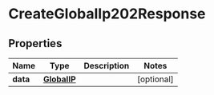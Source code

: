 

# CreateGlobalIp202Response


## Properties

| Name | Type | Description | Notes |
|------------ | ------------- | ------------- | -------------|
|**data** | [**GlobalIP**](GlobalIP.md) |  |  [optional] |



